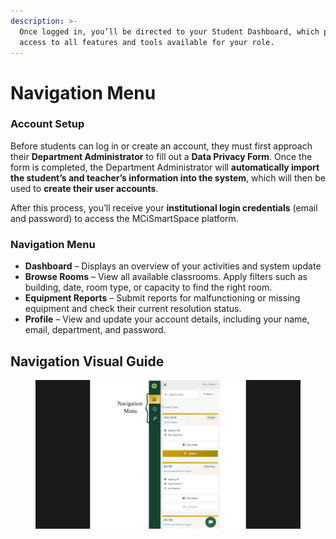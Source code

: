 ```yaml
---
description: >-
  Once logged in, you’ll be directed to your Student Dashboard, which provides
  access to all features and tools available for your role.
---
```


# Navigation Menu

### Account Setup

Before students can log in or create an account, they must first approach their **Department Administrator** to fill out a **Data Privacy Form**. Once the form is completed, the Department Administrator will **automatically import the student’s and teacher’s information into the system**, which will then be used to **create their user accounts**.&#x20;

After this process, you’ll receive your **institutional login credentials** (email and password) to access the MCiSmartSpace platform.

### Navigation Menu

* **Dashboard** – Displays an overview of your activities and system update
* **Browse Rooms** – View all available classrooms. Apply filters such as building, date, room type, or capacity to find the right room.
* **Equipment Reports** – Submit reports for malfunctioning or missing equipment and check their current resolution status.
* **Profile** – View and update your account details, including your name, email, department, and password.

## Navigation Visual Guide

<figure><img src="../../.gitbook/assets/Student Nav Menu (1).jpg" alt=""><figcaption></figcaption></figure>
